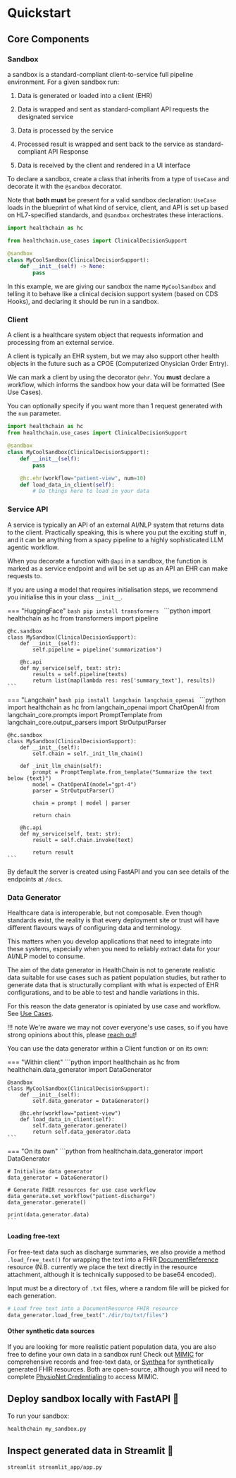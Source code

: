 # Quickstart

## Core Components

### Sandbox
a sandbox is a standard-compliant client-to-service full pipeline environment. For a given sandbox run:

1.  Data is generated or loaded into a client (EHR)

2. Data is wrapped and sent as standard-compliant API requests the designated service

3. Data is processed by the service

4. Processed result is wrapped and sent back to the service as standard-compliant API Response

5. Data is received by the client and rendered in a UI interface

To declare a sandbox, create a class that inherits from a type of `UseCase` and decorate it with the `@sandbox` decorator.

Note that **both must** be present for a valid sandbox declaration: `UseCase` loads in the blueprint of what kind of service, client, and API is set up based on HL7-specified standards, and `@sandbox` orchestrates these interactions.

```python
import healthchain as hc

from healthchain.use_cases import ClinicalDecisionSupport

@sandbox
class MyCoolSandbox(ClinicalDecisionSupport):
    def __init__(self) -> None:
        pass
```
In this example, we are giving our sandbox the name `MyCoolSandbox` and telling it to behave like a clinical decision support system (based on CDS Hooks), and declaring it should be run in a sandbox.

### Client
A client is a healthcare system object that requests information and processing from an external service.

A client is typically an EHR system, but we may also support other health objects in the future such as a CPOE (Computerized Ohysician Order Entry).

We can mark a client by using the decorator `@ehr`. You **must** declare a workflow, which informs the sandbox how your data will be formatted (See Use Cases).

You can optionally specify if you want more than 1 request generated with the `num` parameter.

```python
import healthchain as hc
from healthchain.use_cases import ClinicalDecisionSupport

@sandbox
class MyCoolSandbox(ClinicalDecisionSupport):
    def __init__(self):
        pass

    @hc.ehr(workflow="patient-view", num=10)
    def load_data_in_client(self):
        # Do things here to load in your data

```

### Service API
A service is typically an API of an external AI/NLP system that returns data to the client. Practically speaking, this is where you put the exciting stuff in, and it can be anything from a spacy pipeline to a highly sophisticated LLM agentic workflow.

When you decorate a function with `@api` in a sandbox, the function is marked as a service endpoint and will be set up as an API an EHR can make requests to.

If you are using a model that requires initialisation steps, we recommend you initialise this in your class `__init__`.

=== "HuggingFace"
    ```bash
    pip install transformers
    ```
    ```python
    import healthchain as hc
    from transformers import pipeline

    @hc.sandbox
    class MySandbox(ClinicalDecisionSupport):
        def __init__(self):
            self.pipeline = pipeline('summarization')

        @hc.api
        def my_service(self, text: str):
            results = self.pipeline(texts)
            return list(map(lambda res: res['summary_text'], results))
    ```
=== "Langchain"
    ```bash
    pip install langchain langchain_openai
    ```
    ```python
    import healthchain as hc
    from langchain_openai import ChatOpenAI
    from langchain_core.prompts import PromptTemplate
    from langchain_core.output_parsers import StrOutputParser

    @hc.sandbox
    class MySandbox(ClinicalDecisionSupport):
        def __init__(self):
            self.chain = self._init_llm_chain()

        def _init_llm_chain(self):
            prompt = PromptTemplate.from_template("Summarize the text below {text}")
            model = ChatOpenAI(model="gpt-4")
            parser = StrOutputParser()

            chain = prompt | model | parser

            return chain

        @hc.api
        def my_service(self, text: str):
            result = self.chain.invoke(text)

            return result
    ```

By default the server is created using FastAPI and you can see details of the endpoints at `/docs`.


### Data Generator
Healthcare data is interoperable, but not composable. Even though standards exist, the reality is that every deployment site or trust will have different flavours ways of configuring data and terminology.

This matters when you develop applications that need to integrate into these systems, especially when you need to reliably extract data for your AI/NLP model to consume.

The aim of the data generator in HealthChain is not to generate realistic data suitable for use cases such as patient population studies, but rather to generate data that is structurally compliant with what is expected of EHR configurations, and to be able to test and handle variations in this.

For this reason the data generator is opiniated by use case and workflow. See [Use Cases](#use-cases).

!!! note
    We're aware we may not cover everyone's use cases, so if you have strong opinions about this, please [reach out]()!

You can use the data generator within a Client function or on its own:

=== "Within client"
    ```python
    import healthchain as hc
    from healthchain.data_generator import DataGenerator

    @sandbox
    class MyCoolSandbox(ClinicalDecisionSupport):
        def __init__(self):
            self.data_generator = DataGenerator()

        @hc.ehr(workflow="patient-view")
        def load_data_in_client(self):
            self.data_generator.generate()
            return self.data_generator.data
    ```


=== "On its own"
    ```python
    from healthchain.data_generator import DataGenerator

    # Initialise data generator
    data_generator = DataGenerator()

    # Generate FHIR resources for use case workflow
    data_generate.set_workflow("patient-discharge")
    data_generator.generate()

    print(data.generator.data)
    ```

<!-- You can pass in parameters in `contraint` argument to limit the general form of the FHIR resources you get back, but this feature is experimental. Arguments supported are:
- `"has_medication_request"`
- `"has_problem_list"`
- `"has_procedures"`
- `"long_encounter_period"`

```python
data_generator.generate(constrain=["has_medication_requests"])
```
-->

#### Loading free-text

For free-text data such as discharge summaries, we also provide a method `.load_free_text()` for wrapping the text into a FHIR [DocumentReference](https://build.fhir.org/documentreference.html) resource (N.B. currently we place the text directly in the resource attachment, although it is technically supposed to be base64 encoded).

Input must be a directory of `.txt` files, where a random file will be picked for each generation.

```python
# Load free text into a DocumentResource FHIR resource
data_generator.load_free_text("./dir/to/txt/files")
```

#### Other synthetic data sources
If you are looking for more realistic patient population data, you are also free to define your own data in a sandbox run! Check out [MIMIC](https://mimic.mit.edu/) for comprehensive records and free-text data, or [Synthea](https://synthetichealth.github.io/synthea/) for synthetically generated FHIR resources. Both are open-source, although you will need to complete [PhysioNet Credentialing](https://mimic.mit.edu/docs/gettingstarted/) to access MIMIC.


## Deploy sandbox locally with FastAPI 🚀

To run your sandbox:

```bash
healthchain my_sandbox.py
```


## Inspect generated data in Streamlit 🎈

```bash
streamlit streamlit_app/app.py
```
